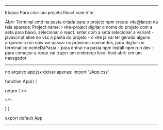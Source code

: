 ****

Etapas Para criar um projeto React com Vite:

Abrir Terminal cmd na pasta criada para o projeto
npm create vite@latest
na tela aparece: Project name: › vite-project
digitar o nome do projeto
com a seta para baixo, selecionar o react, enter
com a seta selecionar a variant - javascript
abre no vsc a pasta do projeto - o vite ja vai ter gerado alguns arquivos
o run now vai passar os próximos comandos, para digitar no terminal
cd nomeDaPasta - para entrar na pasta
npm install
npm run dev - para começar a rodar
vai trazer um endereço local host
abrir em um navegador

******

no arquivo app.jsx deixar apenas:
import './App.css'

function App() {


  return (
    <>
     
    </>
  )
}

export default App

******